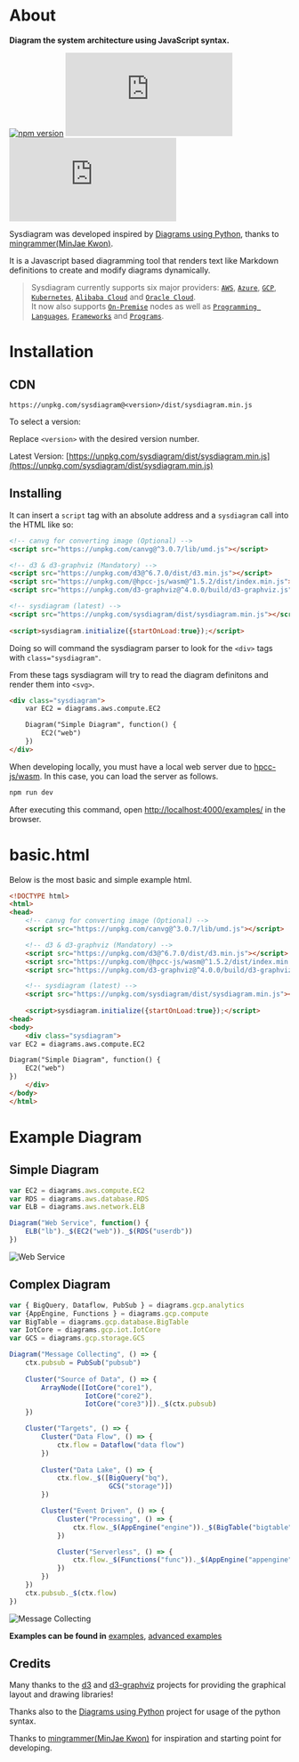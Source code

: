 # About

**Diagram the system architecture using JavaScript syntax.**

[![npm version](https://img.shields.io/npm/v/sysdiagram.svg?style=flat)](https://www.npmjs.com/package/sysdiagram)
[![unpkg](http://img.badgesize.io/https://unpkg.com/sysdiagram/dist/sysdiagram.js?compression=gzip&label=unpkg&style=flat&cache=false)](https://unpkg.com/sysdiagram/dist/sysdiagram.js)
[![unpkg min](https://img.badgesize.io/https:/unpkg.com/sysdiagram/dist/sysdiagram.min.js?label=unpkg%20min&compression=gzip&cache=false&style=flat)](https://unpkg.com/sysdiagram/dist/sysdiagram.min.js)

Sysdiagram was developed inspired by [Diagrams using Python](https://diagrams.mingrammer.com/), thanks to [mingrammer(MinJae Kwon)](https://github.com/mingrammer).

It is a Javascript based diagramming tool that renders text like Markdown definitions to create and modify diagrams dynamically. 


> Sysdiagram currently supports six major providers: [`AWS`](https://succeun.github.io/sysdiagram/#/nodes/aws), [`Azure`](https://succeun.github.io/sysdiagram/#/nodes/azure), [`GCP`](https://succeun.github.io/sysdiagram/#/nodes/gcp), [`Kubernetes`](https://succeun.github.io/sysdiagram/#/nodes/k8s), [`Alibaba Cloud`](https://succeun.github.io/sysdiagram/#/nodes/alibabacloud) and [`Oracle Cloud`](https://succeun.github.io/sysdiagram/#/nodes/oci). <br>
It now also supports [`On-Premise`](https://succeun.github.io/sysdiagram/#/nodes/onprem) nodes as well as [`Programming Languages`](https://succeun.github.io/sysdiagram/#/nodes/programming?id=programminglanguage), [`Frameworks`](https://succeun.github.io/sysdiagram/#/nodes/programming?id=programmingframework) and [`Programs`](https://succeun.github.io/sysdiagram/#/nodes/program).

# Installation

## CDN

```
https://unpkg.com/sysdiagram@<version>/dist/sysdiagram.min.js
```

To select a version:

Replace `<version>` with the desired version number.

Latest Version: [https://unpkg.com/sysdiagram/dist/sysdiagram.min.js](https://unpkg.com/sysdiagram/dist/sysdiagram.min.js)



## Installing

It can insert a `script` tag with an absolute address and a `sysdiagram` call into the HTML like so:

```html
<!-- canvg for converting image (Optional) -->
<script src="https://unpkg.com/canvg@^3.0.7/lib/umd.js"></script> 

<!-- d3 & d3-graphviz (Mandatory) -->
<script src="https://unpkg.com/d3@^6.7.0/dist/d3.min.js"></script>
<script src="https://unpkg.com/@hpcc-js/wasm@^1.5.2/dist/index.min.js"></script>
<script src="https://unpkg.com/d3-graphviz@^4.0.0/build/d3-graphviz.js"></script>

<!-- sysdiagram (latest) -->
<script src="https://unpkg.com/sysdiagram/dist/sysdiagram.min.js"></script>
  
<script>sysdiagram.initialize({startOnLoad:true});</script>
```

Doing so will command the sysdiagram parser to look for the `<div>` tags with `class="sysdiagram"`. 

From these tags sysdiagram will try to read the diagram definitons and render them into `<svg>`.

```html
<div class="sysdiagram">
	var EC2 = diagrams.aws.compute.EC2

	Diagram("Simple Diagram", function() {
		EC2("web")
	})
</div>
```
When developing locally, you must have a local web server due to [hpcc-js/wasm](https://www.npmjs.com/package/@hpcc-js/wasm). In this case, you can load the server as follows.

```bash
npm run dev
```
After executing this command, open [http://localhost:4000/examples/](http://localhost:4000/examples/) in the browser.


# basic.html

Below is the most basic and simple example html.

```html
<!DOCTYPE html>
<html>
<head>
	<!-- canvg for converting image (Optional) -->
	<script src="https://unpkg.com/canvg@^3.0.7/lib/umd.js"></script> 

	<!-- d3 & d3-graphviz (Mandatory) -->
	<script src="https://unpkg.com/d3@^6.7.0/dist/d3.min.js"></script>
	<script src="https://unpkg.com/@hpcc-js/wasm@^1.5.2/dist/index.min.js"></script>
	<script src="https://unpkg.com/d3-graphviz@^4.0.0/build/d3-graphviz.js"></script>

	<!-- sysdiagram (latest) -->
	<script src="https://unpkg.com/sysdiagram/dist/sysdiagram.min.js"></script>
	  
	<script>sysdiagram.initialize({startOnLoad:true});</script>
<head>
<body>
	<div class="sysdiagram">
var EC2 = diagrams.aws.compute.EC2

Diagram("Simple Diagram", function() {
	EC2("web")
})
	</div>
</body>
</html>
```


# Example Diagram

## Simple Diagram

```javascript
var EC2 = diagrams.aws.compute.EC2
var RDS = diagrams.aws.database.RDS
var ELB = diagrams.aws.network.ELB

Diagram("Web Service", function() {
    ELB("lb")._$(EC2("web"))._$(RDS("userdb"))
})
```
![Web Service](https://succeun.github.io/sysdiagram/images/simple_diagram.png)

## Complex Diagram

```javascript
var { BigQuery, Dataflow, PubSub } = diagrams.gcp.analytics
var {AppEngine, Functions } = diagrams.gcp.compute
var BigTable = diagrams.gcp.database.BigTable
var IotCore = diagrams.gcp.iot.IotCore
var GCS = diagrams.gcp.storage.GCS

Diagram("Message Collecting", () => {
    ctx.pubsub = PubSub("pubsub")
    
    Cluster("Source of Data", () => {
        ArrayNode([IotCore("core1"),
                   IotCore("core2"),
                   IotCore("core3")])._$(ctx.pubsub)
    })

    Cluster("Targets", () => {
        Cluster("Data Flow", () => {
            ctx.flow = Dataflow("data flow")
        })
        
        Cluster("Data Lake", () => {
            ctx.flow._$([BigQuery("bq"),
                         GCS("storage")])
        })

        Cluster("Event Driven", () => {
            Cluster("Processing", () => {
                ctx.flow._$(AppEngine("engine"))._$(BigTable("bigtable"))
            })

            Cluster("Serverless", () => {
                ctx.flow._$(Functions("func"))._$(AppEngine("appengine"))
            })
        })
    })
    ctx.pubsub._$(ctx.flow)
})
```

![Message Collecting](https://succeun.github.io/sysdiagram/images/complex_diagram.png)

**Examples can be found in** [examples](https://succeun.github.io/sysdiagram/#/getting-started/examples), [advanced examples](https://succeun.github.io/sysdiagram/#/getting-started/advanced_examples)

## Credits

Many thanks to the [d3](http://d3js.org/) and [d3-graphviz](https://github.com/magjac/d3-graphviz) projects for providing the graphical layout and drawing libraries!

Thanks also to the [Diagrams using Python](https://diagrams.mingrammer.com/) project for usage of the python syntax. 

Thanks to [mingrammer(MinJae Kwon)](https://github.com/mingrammer) for inspiration and starting point for developing.